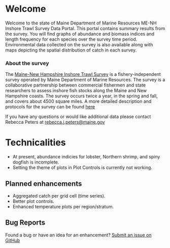 # Welcome

Welcome to the state of Maine Department of Marine Resources ME-NH Inshore Trawl Survey Data Portal. This portal contains summary results from the survey. You will find graphs of abundance and biomass indices and length frequency for each species over the survey time period. Environmental data collected on the survey is also available along with maps depicting the spatial distribution of catch in each survey.


### About the survey

The [Maine-New Hampshire Inshore Trawl Survey](https://www.maine.gov/dmr/science-research/projects/trawlsurvey/index.html) is a fishery-independent survey operated by Maine Department of Marine Resources. The survey is a collaborative partnership between commercial fishermen and state researchers to assess inshore fish stocks along the Maine and New Hampshire coasts. The survey occurs twice a year, in the spring and fall, and covers about 4500 square miles. A more detailed description and protocols for the survey can be found [here](https://www.maine.gov/dmr/science-research/projects/trawlsurvey/reports/documents/proceduresandprotocols.pdf)

If you have any questions or would like additional data please contact Rebecca Peters at [rebecca.j.peters@maine.gov](mailto:rebecca.j.peters@maine.gov)

# Technicalities

* At present, abundance indicies for lobster, Northern shrimp, and spiny dogfish is incomplete.
* Setting the theme of plots in Plot Controls is currently not working.

## Planned enhancements

* Aggregated catch per grid cell (time series).
* Better plot controls.
* Enhanced temperature plots per region/stratum.

## Bug Reports

Found a bug or have an idea for an enhancement? [Submit an issue on GitHub](https://github.com/mainedmr/Trawl_Survey_Portal/issues)
